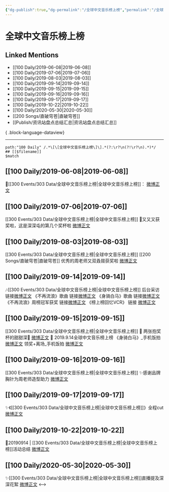 ```yaml
---
{"dg-publish":true,"dg-permalink":"/全球中文音乐榜上榜","permalink":"/全球中文音乐榜上榜/","created":"2023-03-24T16:47:06.000+08:00","updated":"2023-04-10T16:46:24.000+08:00"}
---
```


# 全球中文音乐榜上榜

## Linked Mentions
- [[100 Daily/2019-06-08\|2019-06-08]]
- [[100 Daily/2019-07-06\|2019-07-06]]
- [[100 Daily/2019-08-03\|2019-08-03]]
- [[100 Daily/2019-09-14\|2019-09-14]]
- [[100 Daily/2019-09-15\|2019-09-15]]
- [[100 Daily/2019-09-16\|2019-09-16]]
- [[100 Daily/2019-09-17\|2019-09-17]]
- [[100 Daily/2019-10-22\|2019-10-22]]
- [[100 Daily/2020-05-30\|2020-05-30]]
- [[200 Songs/直破穹苍\|直破穹苍]]
- [[Publish/资讯站盘点总结汇总\|资讯站盘点总结汇总]]

{ .block-language-dataview}

---

```expander
path:"100 Daily" /.*\[\[全球中文音乐榜上榜\]\].*(?:\r?\n(?!\r?\n).*)*/
## [[$filename]]
$match
```
## [[100 Daily/2019-06-08\|2019-06-08]]
🌿[[300 Events/303 Data/全球中文音乐榜上榜\|全球中文音乐榜上榜]]：
[微博正文](https://m.weibo.cn/6466290670/4381021015170092)

## [[100 Daily/2019-07-06\|2019-07-06]]
[[300 Events/303 Data/全球中文音乐榜上榜\|全球中文音乐榜上榜]]
🌛又又又获奖啦，这是深深屯的第几个奖杯啦
[微博正文](https://m.weibo.cn/6466290670/4391170811544477)
## [[100 Daily/2019-08-03\|2019-08-03]]
[[300 Events/303 Data/全球中文音乐榜上榜\|全球中文音乐榜上榜]] [[200 Songs/直破穹苍\|直破穹苍]]
优秀的周老师又双叒叕获奖啦
[微博正文](https://m.weibo.cn/6466290670/4401344393765368)

## [[100 Daily/2019-09-14\|2019-09-14]]
🎶[[300 Events/303 Data/全球中文音乐榜上榜\|全球中文音乐榜上榜]]
后台采访 链接[微博正文](https://m.weibo.cn/6466290670/4416520169975963)
《不再流浪》歌曲 链接[微博正文](https://m.weibo.cn/6466290670/4416530596524652)
《身骑白马》歌曲 链接[微博正文](https://m.weibo.cn/6466290670/4416530462660571)
《不再流浪》周榜冠军获奖 链接[微博正文](https://m.weibo.cn/6466290670/4416535466789567)
《榜上榜回忆VCR》 链接
[微博正文](https://m.weibo.cn/6466290670/4416537433671498)
## [[100 Daily/2019-09-15\|2019-09-15]]
[[300 Events/303 Data/全球中文音乐榜上榜\|全球中文音乐榜上榜]]
🌿 两张抱奖杯的甜甜深🐰 [微博正文](https://weibo.com/6466290670/I74N0FmN8)
🌿 2019.9.14全球中文音乐榜上榜
《身骑白马》_手机饭拍 [微博正文](https://weibo.com/6466290670/I70QEdBqp)
领奖+离场_手机饭拍 [微博正文](https://weibo.com/6466290670/I76sYhWNU)
## [[100 Daily/2019-09-16\|2019-09-16]]
[[300 Events/303 Data/全球中文音乐榜上榜\|全球中文音乐榜上榜]]
✨感谢品牌胸针为周老师造型助力
[微博正文](https://m.weibo.cn/6466290670/4417124850260729)
## [[100 Daily/2019-09-17\|2019-09-17]]
✨《[[300 Events/303 Data/全球中文音乐榜上榜\|全球中文音乐榜上榜]]》全程cut
[微博正文](https://m.weibo.cn/6466290670/4417591566756277)
## [[100 Daily/2019-10-22\|2019-10-22]]
🌟20190914 | [[300 Events/303 Data/全球中文音乐榜上榜\|全球中文音乐榜上榜]]活动总结
[微博正文](https://m.weibo.cn/6466290670/4430158842604175)
## [[100 Daily/2020-05-30\|2020-05-30]]
✨[[300 Events/303 Data/全球中文音乐榜上榜\|全球中文音乐榜上榜]]直播提及深深花絮 [微博正文](https://m.weibo.cn/6466290670/4510417202873635)
<-->